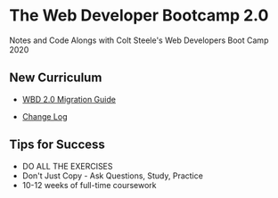 # The Web Developer Bootcamp 2.0

Notes and Code Alongs with Colt Steele's Web Developers Boot Camp 2020

## New Curriculum

* [WBD 2.0 Migration Guide](https://github.com/dcbeergoddess/webdev_2020_coltsteele.git)

* [Change Log](https://www.notion.so/Web-Developer-Bootcamp-ChangeLog-45e3eab6be724c5f9a4b83c01044e126)


## Tips for Success

* DO ALL THE EXERCISES
* Don't Just Copy - Ask Questions, Study, Practice
* 10-12 weeks of full-time coursework

